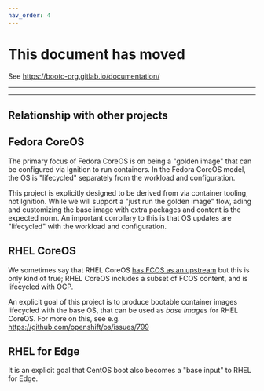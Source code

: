 ```yaml
---
nav_order: 4
---
```


# This document has moved

See <https://bootc-org.gitlab.io/documentation/>

---
---

## Relationship with other projects

## Fedora CoreOS

The primary focus of Fedora CoreOS is on being a "golden image" that
can be configured via Ignition to run containers.  In the Fedora CoreOS
model, the OS is "lifecycled" separately from the workload and configuration.

This project is explicitly designed to be derived from via container
tooling, not Ignition.  While we will support a "just run the golden image" flow,
ading and customizing the base image with extra packages and content is the expected
norm.  An important corrollary to this is that OS updates are "lifecycled" with the
workload and configuration.

## RHEL CoreOS

We sometimes say that RHEL CoreOS
[has FCOS as an upstream](https://github.com/openshift/os/blob/master/docs/faq.md#q-what-is-coreos)
but this is only kind of true; RHEL CoreOS includes a subset of FCOS content,
and is lifecycled with OCP.

An explicit goal of this project is to produce bootable container images
lifecycled with the base OS, that can be used as *base images* for RHEL CoreOS.
For more on this, see e.g.
<https://github.com/openshift/os/issues/799>

## RHEL for Edge

It is an explicit goal that CentOS boot also becomes a "base input" to RHEL for Edge.

